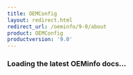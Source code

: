 ```yaml
---
title: OEMConfig
layout: redirect.html
redirect_url: /oeminfo/9-0/about
product: OEMConfig
productversion: '9.0'
---
```


### Loading the latest OEMinfo docs...
